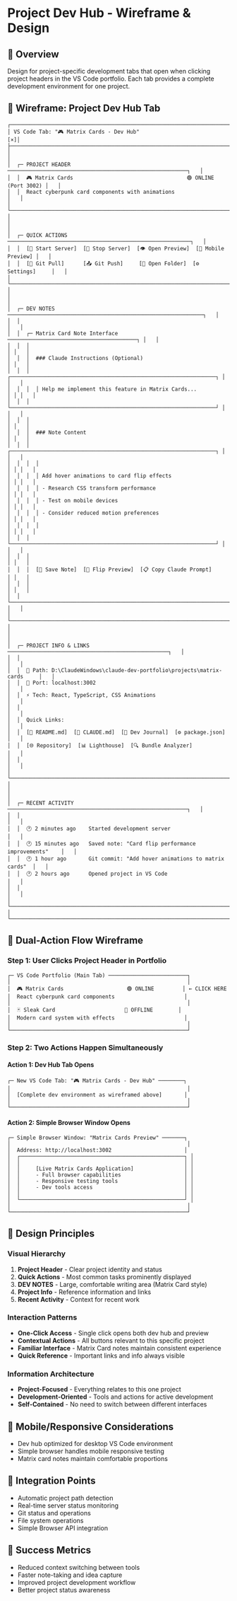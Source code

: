 # Project Dev Hub - Wireframe & Design

## 🎯 Overview
Design for project-specific development tabs that open when clicking project headers in the VS Code portfolio. Each tab provides a complete development environment for one project.

## 📱 Wireframe: Project Dev Hub Tab

```
┌─────────────────────────────────────────────────────────────────────────────────┐
│ VS Code Tab: "🎮 Matrix Cards - Dev Hub"                                      [×]│
├─────────────────────────────────────────────────────────────────────────────────┤
│                                                                                 │
│  ┌─ PROJECT HEADER ─────────────────────────────────────────────────────────┐   │
│  │  🎮 Matrix Cards                                    🟢 ONLINE (Port 3002) │   │
│  │  React cyberpunk card components with animations                          │   │
│  └────────────────────────────────────────────────────────────────────────────┘   │
│                                                                                 │
│  ┌─ QUICK ACTIONS ──────────────────────────────────────────────────────────┐   │
│  │  [🚀 Start Server]  [🛑 Stop Server]  [👁️ Open Preview]  [📱 Mobile Preview] │   │
│  │  [🔄 Git Pull]      [📤 Git Push]     [📂 Open Folder]  [⚙️ Settings]     │   │
│  └────────────────────────────────────────────────────────────────────────────┘   │
│                                                                                 │
│  ┌─ DEV NOTES ──────────────────────────────────────────────────────────────┐   │
│  │                                                                            │   │
│  │  ┌─ Matrix Card Note Interface ─────────────────────────────────────────┐ │   │
│  │  │                                                                       │ │   │
│  │  │  ### Claude Instructions (Optional)                                   │ │   │
│  │  │  ┌─────────────────────────────────────────────────────────────────┐ │ │   │
│  │  │  │ Help me implement this feature in Matrix Cards...              │ │ │   │
│  │  │  └─────────────────────────────────────────────────────────────────┘ │ │   │
│  │  │                                                                       │ │   │
│  │  │  ### Note Content                                                     │ │   │
│  │  │  ┌─────────────────────────────────────────────────────────────────┐ │ │   │
│  │  │  │                                                                 │ │ │   │
│  │  │  │ Add hover animations to card flip effects                       │ │ │   │
│  │  │  │ - Research CSS transform performance                            │ │ │   │
│  │  │  │ - Test on mobile devices                                        │ │ │   │
│  │  │  │ - Consider reduced motion preferences                           │ │ │   │
│  │  │  │                                                                 │ │ │   │
│  │  │  └─────────────────────────────────────────────────────────────────┘ │ │   │
│  │  │                                                                       │ │   │
│  │  │  [💾 Save Note]  [🔄 Flip Preview]  [📋 Copy Claude Prompt]        │ │   │
│  │  │                                                                       │ │   │
│  │  └───────────────────────────────────────────────────────────────────────┘ │   │
│  └────────────────────────────────────────────────────────────────────────────┘   │
│                                                                                 │
│  ┌─ PROJECT INFO & LINKS ───────────────────────────────────────────────────┐   │
│  │                                                                            │   │
│  │  📂 Path: D:\ClaudeWindows\claude-dev-portfolio\projects\matrix-cards     │   │
│  │  🔗 Port: localhost:3002                                                  │   │
│  │  ⚡ Tech: React, TypeScript, CSS Animations                              │   │
│  │                                                                            │   │
│  │  Quick Links:                                                             │   │
│  │  [📖 README.md]  [🤖 CLAUDE.md]  [📝 Dev Journal]  [⚙️ package.json]    │   │
│  │  [🌐 Repository]  [📊 Lighthouse]  [🔍 Bundle Analyzer]                │   │
│  │                                                                            │   │
│  └────────────────────────────────────────────────────────────────────────────┘   │
│                                                                                 │
│  ┌─ RECENT ACTIVITY ─────────────────────────────────────────────────────────┐   │
│  │                                                                            │   │
│  │  🕐 2 minutes ago    Started development server                           │   │
│  │  🕐 15 minutes ago   Saved note: "Card flip performance improvements"    │   │
│  │  🕐 1 hour ago       Git commit: "Add hover animations to matrix cards"  │   │
│  │  🕐 2 hours ago      Opened project in VS Code                           │   │
│  │                                                                            │   │
│  └────────────────────────────────────────────────────────────────────────────┘   │
└─────────────────────────────────────────────────────────────────────────────────┘
```

## 🔄 Dual-Action Flow Wireframe

### Step 1: User Clicks Project Header in Portfolio
```
┌─ VS Code Portfolio (Main Tab) ─────────────────────────┐
│                                                        │
│  🎮 Matrix Cards                    🟢 ONLINE         │ ← CLICK HERE
│  React cyberpunk card components                      │
│                                                        │
│  🃏 Sleak Card                      🔴 OFFLINE        │
│  Modern card system with effects                      │
│                                                        │
└────────────────────────────────────────────────────────┘
```

### Step 2: Two Actions Happen Simultaneously

#### Action 1: Dev Hub Tab Opens
```
┌─ New VS Code Tab: "🎮 Matrix Cards - Dev Hub" ────────┐
│                                                        │
│  [Complete dev environment as wireframed above]       │
│                                                        │
└────────────────────────────────────────────────────────┘
```

#### Action 2: Simple Browser Window Opens
```
┌─ Simple Browser Window: "Matrix Cards Preview" ───────┐
│                                                        │
│  Address: http://localhost:3002                       │
│  ┌────────────────────────────────────────────────────┐ │
│  │                                                    │ │
│  │     [Live Matrix Cards Application]                │ │
│  │     - Full browser capabilities                    │ │
│  │     - Responsive testing tools                     │ │
│  │     - Dev tools access                             │ │
│  │                                                    │ │
│  └────────────────────────────────────────────────────┘ │
│                                                        │
└────────────────────────────────────────────────────────┘
```

## 🎨 Design Principles

### Visual Hierarchy
1. **Project Header** - Clear project identity and status
2. **Quick Actions** - Most common tasks prominently displayed  
3. **DEV NOTES** - Large, comfortable writing area (Matrix Card style)
4. **Project Info** - Reference information and links
5. **Recent Activity** - Context for recent work

### Interaction Patterns
- **One-Click Access** - Single click opens both dev hub and preview
- **Contextual Actions** - All buttons relevant to this specific project
- **Familiar Interface** - Matrix Card notes maintain consistent experience
- **Quick Reference** - Important links and info always visible

### Information Architecture
- **Project-Focused** - Everything relates to this one project
- **Development-Oriented** - Tools and actions for active development
- **Self-Contained** - No need to switch between different interfaces

## 📱 Mobile/Responsive Considerations
- Dev hub optimized for desktop VS Code environment
- Simple browser handles mobile responsive testing
- Matrix card notes maintain comfortable proportions

## 🔗 Integration Points
- Automatic project path detection
- Real-time server status monitoring  
- Git status and operations
- File system operations
- Simple Browser API integration

## 🎯 Success Metrics
- Reduced context switching between tools
- Faster note-taking and idea capture
- Improved project development workflow
- Better project status awareness